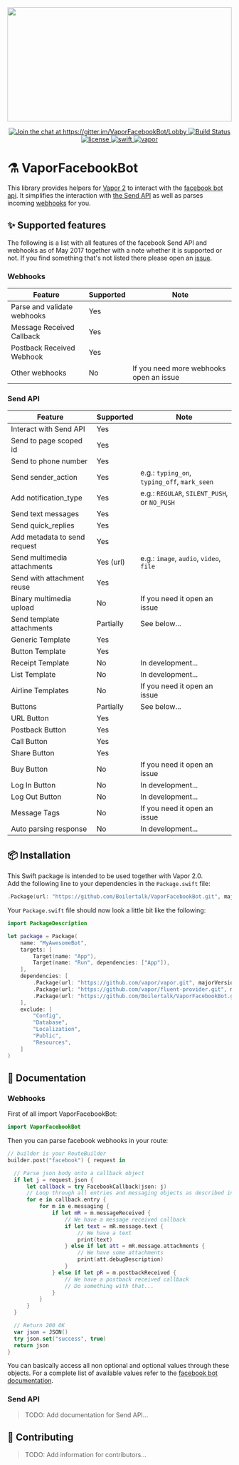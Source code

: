 <a href="https://github.com/Boilertalk/VaporFacebookBot">
  <img src="https://storage.googleapis.com/boilertalk/logo.svg" width="100%" height="256">
</a>

<p align="center">
  <a href="https://gitter.im/VaporFacebookBot/Lobby?utm_source=badge&utm_medium=badge&utm_campaign=pr-badge&utm_content=badge">
    <img src="https://badges.gitter.im/VaporFacebookBot/Lobby.svg" alt="Join the chat at https://gitter.im/VaporFacebookBot/Lobby">
  </a>
  <a href="https://travis-ci.org/Boilertalk/VaporFacebookBot">
    <img src="https://travis-ci.org/Boilertalk/VaporFacebookBot.svg?branch=master" alt="Build Status">
  </a>
  <a href="https://github.com/Boilertalk/VaporFacebookBot/blob/master/LICENSE">
    <img src="https://img.shields.io/badge/license-MIT-brightgreen.svg?style=flat" alt="license">
  </a>
  <a href="https://swift.org">
    <img src="https://img.shields.io/badge/swift-3.1-brightgreen.svg?style=flat" alt="swift">
  </a>
  <a href="https://github.com/vapor/vapor">
    <img src="https://img.shields.io/badge/vapor-2.0-blue.svg?style=flat" alt="vapor">
  </a>
</p>

# :alembic: VaporFacebookBot

This library provides helpers for [Vapor 2](https://github.com/vapor/vapor) to interact with the [facebook bot api](https://developers.facebook.com/docs/messenger-platform). It simplifies the interaction with [the Send API](https://developers.facebook.com/docs/messenger-platform/send-api-reference) as well as parses incoming [webhooks](https://developers.facebook.com/docs/messenger-platform/webhook-reference) for you.

## :sparkles: Supported features

The following is a list with all features of the facebook Send API and webhooks as of May 2017 together with a note whether it is supported or not. If you find something that's not listed there please open an [issue](https://github.com/Boilertalk/VaporFacebookBot/issues).

### Webhooks

| Feature                        | Supported | Note                                            |
| ------------------------------ | --------- | ----------------------------------------------- |
| Parse and validate webhooks    | Yes       |                                                 |
| Message Received Callback      | Yes       |                                                 |
| Postback Received Webhook      | Yes       |                                                 |
| Other webhooks                 | No        | If you need more webhooks open an issue         |

### Send API

| Feature                        | Supported | Note                                            |
| ------------------------------ | --------- | ----------------------------------------------- |
| Interact with Send API         | Yes       |                                                 |
| Send to page scoped id         | Yes       |                                                 |
| Send to phone number           | Yes       |                                                 |
| Send sender_action             | Yes       | e.g.: `typing_on`, `typing_off`, `mark_seen`    |
| Add notification_type          | Yes       | e.g.: `REGULAR`, `SILENT_PUSH`, or `NO_PUSH`    |
| Send text messages             | Yes       |                                                 |
| Send quick_replies             | Yes       |                                                 |
| Add metadata to send request   | Yes       |                                                 |
| Send multimedia attachments    | Yes (url) | e.g.: `image`, `audio`, `video`, `file`         |
| Send with attachment reuse     | Yes       |                                                 |
| Binary multimedia upload       | No        | If you need it open an issue                    |
| Send template attachments      | Partially | See below...                                    |
| Generic Template               | Yes       |                                                 |
| Button Template                | Yes       |                                                 |
| Receipt Template               | No        | In development...                               |
| List Template                  | No        | In development...                               |
| Airline Templates              | No        | If you need it open an issue                    |
| Buttons                        | Partially | See below...                                    |
| URL Button                     | Yes       |                                                 |
| Postback Button                | Yes       |                                                 |
| Call Button                    | Yes       |                                                 |
| Share Button                   | Yes       |                                                 |
| Buy Button                     | No        | If you need it open an issue                    |
| Log In Button                  | No        | In development...                               |
| Log Out Button                 | No        | In development...                               |
| Message Tags                   | No        | If you need it open an issue                    |
| Auto parsing response          | No        | In development...                               |

## :package: Installation

This Swift package is intended to be used together with Vapor 2.0.    
Add the following line to your dependencies in the `Package.swift` file:

```Swift
.Package(url: "https://github.com/Boilertalk/VaporFacebookBot.git", majorVersion: 0)
```

Your `Package.swift` file should now look a little bit like the following:

```Swift
import PackageDescription

let package = Package(
    name: "MyAwesomeBot",
    targets: [
        Target(name: "App"),
        Target(name: "Run", dependencies: ["App"]),
    ],
    dependencies: [
        .Package(url: "https://github.com/vapor/vapor.git", majorVersion: 2),
        .Package(url: "https://github.com/vapor/fluent-provider.git", majorVersion: 1),
        .Package(url: "https://github.com/Boilertalk/VaporFacebookBot.git", majorVersion: 0)
    ],
    exclude: [
        "Config",
        "Database",
        "Localization",
        "Public",
        "Resources",
    ]
)
```

## :book: Documentation

### Webhooks

First of all import VaporFacebookBot:

```Swift
import VaporFacebookBot
```

Then you can parse facebook webhooks in your route:

```Swift
// builder is your RouteBuilder
builder.post("facebook") { request in

  // Parse json body onto a callback object
  if let j = request.json {
      let callback = try FacebookCallback(json: j)
      // Loop through all entries and messaging objects as described in the facebook documentation
      for e in callback.entry {
          for m in e.messaging {
              if let mR = m.messageReceived {
                  // We have a message received callback
                  if let text = mR.message.text {
                      // We have a text
                      print(text)
                  } else if let att = mR.message.attachments {
                      // We have some attachments
                      print(att.debugDescription)
                  }
              } else if let pR = m.postbackReceived {
                  // We have a postback received callback
                  // Do something with that...
              }
          }
      }
  }

  // Return 200 OK
  var json = JSON()
  try json.set("success", true)
  return json
}
```

You can basically access all non optional and optional values through these objects. For a complete list of available values refer to the [facebook bot documentation](https://developers.facebook.com/docs/messenger-platform/webhook-reference).

### Send API

> TODO: Add documentation for Send API...

## :rocket: Contributing

> TODO: Add information for contributors...
